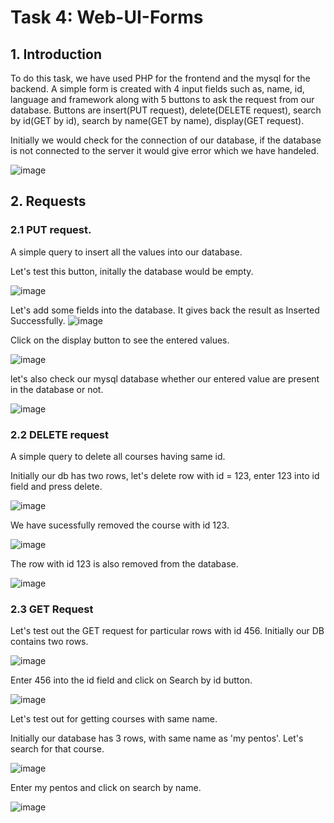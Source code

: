 # Task 4: Web-UI-Forms

## 1. Introduction 
To do this task, we have used PHP for the frontend and the mysql for the backend. A simple form is created with 4 input fields such as, name, id, language and framework along with 5 buttons to ask the request from our database. Buttons are insert(PUT request), delete(DELETE request), search by id(GET by id), search by name(GET by name), display(GET request).

Initially we would check for the connection of our database, if the database is not connected to the server it would give error which we have handeled.

![image](https://user-images.githubusercontent.com/52740449/227535657-a5480239-7123-4f84-a1f0-3ff6f5eace03.png)


## 2. Requests

### 2.1 PUT request.

A simple query to insert all the values into our database. 

Let's test this button, initally the database would be empty. 

![image](https://user-images.githubusercontent.com/52740449/227535069-c5c25c4e-ad7d-4954-961f-cd619329431b.png)

Let's add some fields into the database. It gives back the result as Inserted Successfully.
![image](https://user-images.githubusercontent.com/52740449/227535364-9807aeb0-8097-48ba-adc3-fed44041b064.png)

Click on the display button to see the entered values. 

![image](https://user-images.githubusercontent.com/52740449/227535980-10a6abaf-7425-46da-9650-6dc576ddf469.png)

let's also check our mysql database whether our entered value are present in the database or not.

![image](https://user-images.githubusercontent.com/52740449/227536039-046c1779-0409-47ec-a21a-5824764adb92.png)

### 2.2 DELETE request

A simple query to delete all courses having same id.

Initially our db has two rows, let's delete row with id = 123, enter 123 into id field and press delete.

![image](https://user-images.githubusercontent.com/52740449/227536436-6d730f2c-2ffc-4fca-9d18-b43cbf7a37fc.png)

We have sucessfully removed the course with id 123.

![image](https://user-images.githubusercontent.com/52740449/227536629-a8df955b-2450-4519-a5cb-6dde1df7e821.png)

The row with id 123 is also removed from the database.

![image](https://user-images.githubusercontent.com/52740449/227538747-f5d8bdd0-0d3b-4c55-a7a6-4d2bee806857.png)

### 2.3 GET Request 

Let's test out the GET request for particular rows with id 456. Initially our DB contains two rows. 

![image](https://user-images.githubusercontent.com/52740449/227537191-bd314284-887b-47fd-a3b7-d605497dfc6e.png)

Enter 456 into the id field and click on Search by id button.

![image](https://user-images.githubusercontent.com/52740449/227537389-adec8fdd-94e6-4910-9ed9-421fb3d66648.png)

Let's test out for getting courses with same name.

Initially our database has 3 rows, with same name as 'my pentos'. Let's search for that course.

![image](https://user-images.githubusercontent.com/52740449/227537903-9c0ef2fe-f447-40b6-9ff1-1ec14cc1bf31.png)

Enter my pentos and click on search by name.

![image](https://user-images.githubusercontent.com/52740449/227538068-be4e3d7b-1f75-464b-97ca-0eeb65fcb336.png)


